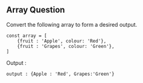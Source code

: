 ## Array Question
Convert the following array to form a desired output.
```
const array = [
    {fruit : 'Apple', colour: 'Red'},
    {fruit : 'Grapes', colour: 'Green'},
]
```
 Output : 
```
output : {Apple : 'Red', Grapes:'Green'}
```